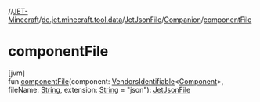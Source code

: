 //[JET-Minecraft](../../../../index.md)/[de.jet.minecraft.tool.data](../../index.md)/[JetJsonFile](../index.md)/[Companion](index.md)/[componentFile](component-file.md)

# componentFile

[jvm]\
fun [componentFile](component-file.md)(component: [VendorsIdentifiable](../../../de.jet.minecraft.tool.smart/-vendors-identifiable/index.md)&lt;[Component](../../../de.jet.minecraft.structure.component/-component/index.md)&gt;, fileName: [String](https://kotlinlang.org/api/latest/jvm/stdlib/kotlin/-string/index.html), extension: [String](https://kotlinlang.org/api/latest/jvm/stdlib/kotlin/-string/index.html) = "json"): [JetJsonFile](../index.md)

